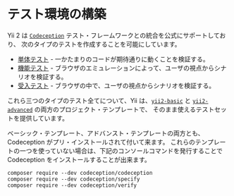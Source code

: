 テスト環境の構築
================

Yii 2 は [`Codeception`](https://github.com/Codeception/Codeception) テスト・フレームワークとの統合を公式にサポートしており、
次のタイプのテストを作成することを可能にしています。

- [単体テスト](test-unit.md) - 一かたまりのコードが期待通りに動くことを検証する。
- [機能テスト](test-functional.md) - ブラウザのエミュレーションによって、ユーザの視点からシナリオを検証する。
- [受入テスト](test-acceptance.md) - ブラウザの中で、ユーザの視点からシナリオを検証する。

これら三つのタイプのテスト全てについて、Yii は、[`yii2-basic`](https://github.com/yiisoft/yii2-app-basic) と
[`yii2-advanced`](https://github.com/yiisoft/yii2-app-advanced) の両方のプロジェクト・テンプレートで、
そのまま使えるテストセットを提供しています。

ベーシック・テンプレート、アドバンスト・テンプレートの両方とも、Codeception がプリ・インストールされて付いて来ます。
これらのテンプレートの一つを使っていない場合は、下記のコンソールコマンドを発行することで
Codeception をインストールすることが出来ます。

```
composer require --dev codeception/codeception
composer require --dev codeception/specify
composer require --dev codeception/verify
```
